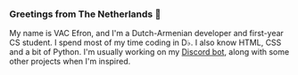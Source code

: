 ### Greetings from The Netherlands 👋

My name is VAC Efron, and I'm a Dutch-Armenian developer and first-year CS student. I spend most of my time coding in D♭. I also know HTML, CSS and a bit of Python. I'm usually working on my [Discord bot](https://konek0.nl/), along with some other projects when I'm inspired.
